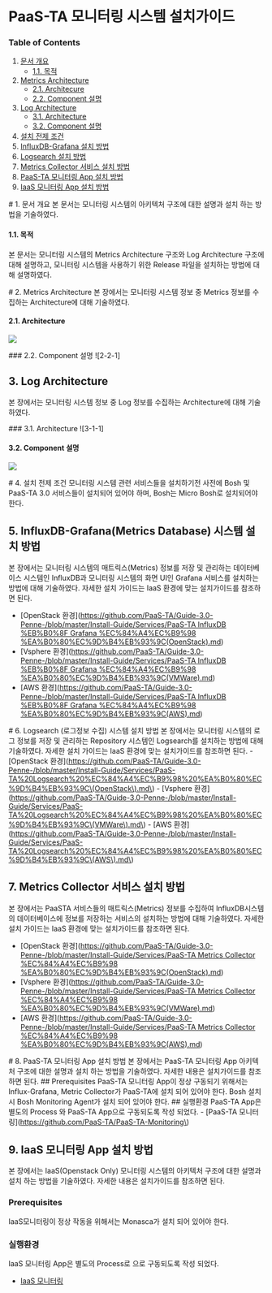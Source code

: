 # PaaS-TA 모니터링 시스템 설치가이드

### Table of Contents

1. [문서 개요](paas-ta.md#1)
   * [1.1. 목적](paas-ta.md#2)
2. [Metrics Architecture](paas-ta.md#3)
   * [2.1.  Architecure](paas-ta.md#4)
   * [2.2.  Component 설명](paas-ta.md#5)
3. [Log Architecture](paas-ta.md#6)
   * [3.1.  Architecture](paas-ta.md#7)
   * [3.2.  Component 설명](paas-ta.md#8)
4. [설치 전제 조건](paas-ta.md#9)
5. [InfluxDB-Grafana 설치 방법](paas-ta.md#10)
6. [Logsearch 설치 방법](paas-ta.md#11)
7. [Metrics Collector 서비스 설치 방법](paas-ta.md#12)
8. [PaaS-TA 모니터링 App 설치 방법](paas-ta.md#13)
9. [IaaS 모니터링 App 설치 방법](paas-ta.md#14)

 \# 1. 문서 개요 본 문서는 모니터링 시스템의 아키텍처 구조에 대한 설명과 설치 하는 방법을 기술하였다.

#### 1.1. 목적

본 문서는 모니터링 시스템의 Metrics Architecture 구조와 Log Architecture 구조에 대해 설명하고, 모니터링 시스템을 사용하기 위한 Release 파일을 설치하는 방법에 대해 설명하였다.

 \# 2. Metrics Architecture 본 장에서는 모니터링 시스템 정보 중 Metrics 정보를 수집하는 Architecture에 대해 기술하였다.

#### 2.1. Architecture

![](../../../.gitbook/assets/2-1-1%20%2834%29.png)

 \#\#\# 2.2. Component 설명 !\[2-2-1\]

## 3. Log Architecture

본 장에서는 모니터링 시스템 정보 중 Log 정보를 수집하는 Architecture에 대해 기술하였다.

 \#\#\# 3.1. Architecture !\[3-1-1\]

#### 3.2. Component 설명

![](../../../.gitbook/assets/3-2-1%20%288%29.png)

 \# 4. 설치 전제 조건 모니터링 시스템 관련 서비스들을 설치하기전 사전에 Bosh 및 PaaS-TA 3.0 서비스들이 설치되어 있어야 하며, Bosh는 Micro Bosh로 설치되어야 한다.

## 5. InfluxDB-Grafana\(Metrics Database\) 시스템 설치 방법

본 장에서는 모니터링 시스템의 매트릭스\(Metrics\) 정보를 저장 및 관리하는 데이터베이스 시스템인 InfluxDB과 모니터링 시스템의 화면 UI인 Grafana 서비스를 설치하는 방법에 대해 기술하였다. 자세한 설치 가이드는 IaaS 환경에 맞는 설치가이드를 참조하면 된다.

* \[OpenStack 환경\]\([https://github.com/PaaS-TA/Guide-3.0-Penne-/blob/master/Install-Guide/Services/PaaS-TA InfluxDB %EB%B0%8F Grafana %EC%84%A4%EC%B9%98 %EA%B0%80%EC%9D%B4%EB%93%9C\(OpenStack\).md](https://github.com/PaaS-TA/Guide-3.0-Penne-/blob/master/Install-Guide/Services/PaaS-TA%20InfluxDB%20%EB%B0%8F%20Grafana%20%EC%84%A4%EC%B9%98%20%EA%B0%80%EC%9D%B4%EB%93%9C%28OpenStack%29.md)\)
* \[Vsphere  환경\]\([https://github.com/PaaS-TA/Guide-3.0-Penne-/blob/master/Install-Guide/Services/PaaS-TA InfluxDB %EB%B0%8F Grafana %EC%84%A4%EC%B9%98 %EA%B0%80%EC%9D%B4%EB%93%9C\(VMWare\).md](https://github.com/PaaS-TA/Guide-3.0-Penne-/blob/master/Install-Guide/Services/PaaS-TA%20InfluxDB%20%EB%B0%8F%20Grafana%20%EC%84%A4%EC%B9%98%20%EA%B0%80%EC%9D%B4%EB%93%9C%28VMWare%29.md)\)
* \[AWS 환경\]\([https://github.com/PaaS-TA/Guide-3.0-Penne-/blob/master/Install-Guide/Services/PaaS-TA InfluxDB %EB%B0%8F Grafana %EC%84%A4%EC%B9%98 %EA%B0%80%EC%9D%B4%EB%93%9C\(AWS\).md](https://github.com/PaaS-TA/Guide-3.0-Penne-/blob/master/Install-Guide/Services/PaaS-TA%20InfluxDB%20%EB%B0%8F%20Grafana%20%EC%84%A4%EC%B9%98%20%EA%B0%80%EC%9D%B4%EB%93%9C%28AWS%29.md)\)

 \# 6. Logsearch \(로그정보 수집\) 시스템 설치 방법 본 장에서는 모니터링 시스템의 로그 정보를 저장 및 관리하는 Repository 시스템인 Logsearch를 설치하는 방법에 대해 기술하였다. 자세한 설치 가이드는 IaaS 환경에 맞는 설치가이드를 참조하면 된다. - \[OpenStack 환경\]\(https://github.com/PaaS-TA/Guide-3.0-Penne-/blob/master/Install-Guide/Services/PaaS-TA%20Logsearch%20%EC%84%A4%EC%B9%98%20%EA%B0%80%EC%9D%B4%EB%93%9C\(OpenStack\).md\) - \[Vsphere 환경\]\(https://github.com/PaaS-TA/Guide-3.0-Penne-/blob/master/Install-Guide/Services/PaaS-TA%20Logsearch%20%EC%84%A4%EC%B9%98%20%EA%B0%80%EC%9D%B4%EB%93%9C\(VMWare\).md\) - \[AWS 환경\]\(https://github.com/PaaS-TA/Guide-3.0-Penne-/blob/master/Install-Guide/Services/PaaS-TA%20Logsearch%20%EC%84%A4%EC%B9%98%20%EA%B0%80%EC%9D%B4%EB%93%9C\(AWS\).md\)

## 7. Metrics Collector 서비스 설치 방법

본 장에서는 PaaSTA 서비스들의 매트릭스\(Metrics\) 정보를 수집하여 InfluxDB시스템의 데이터베이스에 정보를 저장하는 서비스의 설치하는 방법에 대해 기술하였다. 자세한 설치 가이드는 IaaS 환경에 맞는 설치가이드를 참조하면 된다.

* \[OpenStack 환경\]\([https://github.com/PaaS-TA/Guide-3.0-Penne-/blob/master/Install-Guide/Services/PaaS-TA Metrics Collector  %EC%84%A4%EC%B9%98 %EA%B0%80%EC%9D%B4%EB%93%9C\(OpenStack\).md](https://github.com/PaaS-TA/Guide-3.0-Penne-/blob/master/Install-Guide/Services/PaaS-TA%20Metrics%20Collector%20%20%EC%84%A4%EC%B9%98%20%EA%B0%80%EC%9D%B4%EB%93%9C%28OpenStack%29.md)\)
* \[Vsphere  환경\]\([https://github.com/PaaS-TA/Guide-3.0-Penne-/blob/master/Install-Guide/Services/PaaS-TA Metrics Collector  %EC%84%A4%EC%B9%98 %EA%B0%80%EC%9D%B4%EB%93%9C\(VMWare\).md](https://github.com/PaaS-TA/Guide-3.0-Penne-/blob/master/Install-Guide/Services/PaaS-TA%20Metrics%20Collector%20%20%EC%84%A4%EC%B9%98%20%EA%B0%80%EC%9D%B4%EB%93%9C%28VMWare%29.md)\)
* \[AWS 환경\]\([https://github.com/PaaS-TA/Guide-3.0-Penne-/blob/master/Install-Guide/Services/PaaS-TA Metrics Collector  %EC%84%A4%EC%B9%98 %EA%B0%80%EC%9D%B4%EB%93%9C\(AWS\).md](https://github.com/PaaS-TA/Guide-3.0-Penne-/blob/master/Install-Guide/Services/PaaS-TA%20Metrics%20Collector%20%20%EC%84%A4%EC%B9%98%20%EA%B0%80%EC%9D%B4%EB%93%9C%28AWS%29.md)\)

 \# 8. PaaS-TA 모니터링 App 설치 방법 본 장에서는 PaaS-TA 모니터링 App 아키텍처 구조에 대한 설명과 설치 하는 방법을 기술하였다. 자세한 내용은 설치가이드를 참조하면 된다. \#\# Prerequisites PaaS-TA 모니터링 App이 정상 구동되기 위해서는 Influx-Grafana, Metric Collector가 PaaS-TA에 설치 되어 있어야 한다. Bosh 설치시 Bosh Monitoring Agent가 설치 되어 있어야 한다. \#\# 실행환경 PaaS-TA App은 별도의 Process 와 PaaS-TA App으로 구동되도록 작성 되었다. - \[PaaS-TA 모니터링\]\(https://github.com/PaaS-TA/PaaS-TA-Monitoring\)

## 9. IaaS 모니터링 App 설치 방법

본 장에서는 IaaS\(Openstack Only\) 모니터링 시스템의 아키텍처 구조에 대한 설명과 설치 하는 방법을 기술하였다. 자세한 내용은 설치가이드를 참조하면 된다.

### Prerequisites

IaaS모니터링이 정상 작동을 위해서는 Monasca가 설치 되어 있어야 한다.

### 실행환경

IaaS 모니터링 App은 별도의 Process로 으로 구동되도록 작성 되었다.

* [IaaS 모니터링](https://github.com/PaaS-TA/IaaS-Monitoring)

